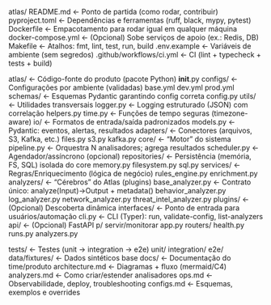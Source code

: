 atlas/
  README.md                ← Ponto de partida (como rodar, contribuir)
  pyproject.toml           ← Dependências e ferramentas (ruff, black, mypy, pytest)
  Dockerfile               ← Empacotamento para rodar igual em qualquer máquina
  docker-compose.yml       ← (Opcional) Sobe serviços de apoio (ex.: Redis, DB)
  Makefile                 ← Atalhos: fmt, lint, test, run, build
  .env.example             ← Variáveis de ambiente (sem segredos)
  .github/workflows/ci.yml ← CI (lint + typecheck + tests + build)

  atlas/                   ← Código-fonte do produto (pacote Python)
    __init__.py
    configs/               ← Configurações por ambiente (validadas)
      base.yml
      dev.yml
      prod.yml
      schemas/             ← Esquemas Pydantic garantindo config correta
        config.py
    utils/                 ← Utilidades transversais
      logger.py            ← Logging estruturado (JSON) com correlação
      helpers.py
      time.py              ← Funções de tempo seguras (timezone-aware)
    io/                    ← Formatos de entrada/saída padronizados
      models.py            ← Pydantic: eventos, alertas, resultados
      adapters/            ← Conectores (arquivos, S3, Kafka, etc.)
        files.py
        s3.py
        kafka.py
    core/                  ← “Motor” do sistema
      pipeline.py          ← Orquestra N analisadores; agrega resultados
      scheduler.py         ← Agendador/assíncrono (opcional)
      repositories/        ← Persistência (memória, FS, SQL) isolada do core
        memory.py
        filesystem.py
        sql.py
      services/            ← Regras/Enriquecimento (lógica de negócio)
        rules_engine.py
        enrichment.py
    analyzers/             ← “Cérebros” do Atlas (plugins)
      base_analyzer.py     ← Contrato único: analyze(Input)->Output + metadata()
      behavior_analyzer.py
      log_analyzer.py
      network_analyzer.py
      threat_intel_analyzer.py
      plugins/             ← (Opcional) Descoberta dinâmica
    interfaces/            ← Ponto de entrada para usuários/automação
      cli.py               ← CLI (Typer): run, validate-config, list-analyzers
      api/                 ← (Opcional) FastAPI p/ servir/monitorar
        app.py
        routers/
          health.py
          runs.py
          analyzers.py

  tests/                   ← Testes (unit → integration → e2e)
    unit/
    integration/
    e2e/
    data/fixtures/         ← Dados sintéticos base
  docs/                    ← Documentação do time/produto
    architecture.md        ← Diagramas + fluxo (mermaid/C4)
    analyzers.md           ← Como criar/estender analisadores
    ops.md                 ← Observabilidade, deploy, troubleshooting
    configs.md             ← Esquemas, exemplos e overrides
